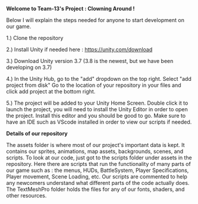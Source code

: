 **Welcome to Team-13's Project : Clowning Around !**

Below I will explain the steps needed for anyone to start development on our game.
        
1.) Clone the repository



2.) Install Unity if needed here : https://unity.com/download 



3.) Download Unity version 3.7 (3.8 is the newest, but we have been developing on 3.7)




4.) In the Unity Hub, go to the "add" dropdown on the top right. Select "add project from disk" Go to the location of your repository 
  in your files and click add project at the bottom right.



5.) The project will be added to your Unity Home Screen. Double click it to launch the project, you will need to install the Unity Editor
  in order to open the project. Install this editor and you should be good to go. Make sure to have an IDE such as VScode installed in order to view our scripts if needed.
  

**Details of our repository**



The assets folder is where most of our project's important data is kept. It contains our sprites, animations, map assets, backgrounds, scenes, and scripts. To look at our 
code, just got to the scripts folder under assets in the repository. Here there are scripts that run the functionality of many parts of our game such as : the menus,
HUDs, BattleSystem, Player Specifications, Player movement, Scene Loading, etc. Our scripts are commented to help any newcomers understand what different parts of the code actually does. The TextMeshPro folder holds the files for any of our fonts, shaders, and other resources. 
